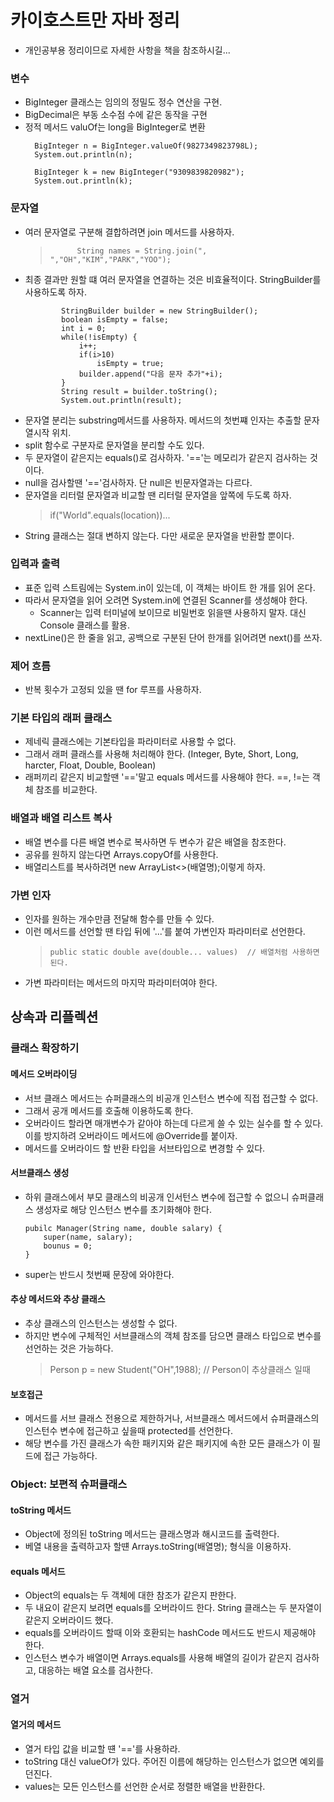 # 카이호스트만 자바 정리
  - 개인공부용 정리이므로 자세한 사항을 책을 참조하시길...
### 변수
  - BigInteger 클래스는 임의의 정밀도 정수 연산을 구현.
  - BigDecimal은 부동 소수점 수에 같은 동작을 구현
  - 정적 메서드 valuOf는 long을 BigInteger로 변환
    >
          BigInteger n = BigInteger.valueOf(9827349823798L);
          System.out.println(n);
  
          BigInteger k = new BigInteger("9309839820982");
          System.out.println(k);

### 문자열
  - 여러 문자열로 구분해 결합하려면 join 메서드를 사용하자.
    >           String names = String.join(", ","OH","KIM","PARK","YOO");
  - 최종 결과만 원할 떄 여러 문자열을 연결하는 것은 비효율적이다. StringBuilder를 사용하도록 하자. 
    >
                StringBuilder builder = new StringBuilder();
                boolean isEmpty = false;
                int i = 0;
                while(!isEmpty) {
                    i++;
                    if(i>10)
                        isEmpty = true;
                    builder.append("다음 문자 추가"+i);
                }
                String result = builder.toString();
                System.out.println(result);
  - 문자열 분리는 substring메서드를 사용하자. 메서드의 첫번쨰 인자는 추출할 문자열시작 위치. 
  - split 함수로 구분자로 문자열을 분리할 수도 있다. 
  - 두 문자열이 같은지는 equals()로 검사하자. '=='는 메모리가 같은지 검사하는 것이다. 
  - null을 검사할땐 '=='검사하자. 단 null은 빈문자열과는 다르다. 
  - 문자열을 리터럴 문자열과 비교할 땐 리터럴 문자열을 앞쪽에 두도록 하자.
    >   if("World".equals(location))...
  - String 클래스는 절대 변하지 않는다. 다만 새로운 문자열을 반환할 뿐이다. 
  
### 입력과 출력
  - 표준 입력 스트림에는 System.in이 있는데, 이 객체는 바이트 한 개를 읽어 온다. 
  - 따라서 문자열을 읽어 오려면 System.in에 연결된 Scanner를 생성해야 한다. 
    - Scanner는 입력 터미널에 보이므로 비밀번호 읽을땐 사용하지 말자. 대신 Console 클래스를 활용. 
  - nextLine()은 한 줄을 읽고, 공백으로 구분된 단어 한개를 읽어려면 next()를 쓰자. 
  
### 제어 흐름
  - 반복 횟수가 고정되 있을 땐 for 루프를 사용하자. 

### 기본 타입의 래퍼 클래스
  - 제네릭 클래스에는 기본타입을 파라미터로 사용할 수 없다. 
  - 그래서 래퍼 클래스를 사용해 처리해야 한다. (Integer, Byte, Short, Long, harcter, Float, Double, Boolean)
  - 래퍼끼리 같은지 비교할땐 '=='말고 equals 메서드를 사용해야 한다. ==, !=는 객체 참조를 비교한다. 

### 배열과 배열 리스트 복사
  - 배열 변수를 다른 배열 변수로 복사하면 두 변수가 같은 배열을 참조한다. 
  - 공유를 원하지 않는다면 Arrays.copyOf를 사용한다. 
  - 배열리스트를 복사하려면 new ArrayList<>(배열명);이렇게 하자. 
   
### 가변 인자
  - 인자를 원하는 개수만큼 전달해 함수를 만들 수 있다. 
  - 이런 메서드를 선언할 땐 타입 뒤에 '...'를 붙여 가변인자 파라미터로 선언한다. 
    >     public static double ave(double... values)  // 배열처럼 사용하면 된다. 
  - 가변 파라미터는 메서드의 마지막 파라미터여야 한다. 
  
## 상속과 리플렉션
### 클래스 확장하기
#### 메서드 오버라이딩
  - 서브 클래스 메서드는 슈퍼클래스의 비공개 인스턴스 변수에 직접 접근할 수 없다.
  - 그래서 공개 메서드를 호출해 이용하도록 한다. 
  - 오버라이드 할라면 매개변수가 같아야 하는데 다르게 쓸 수 있는 실수를 할 수 있다. 이를 방지하려 오버라이드 메서드에 @Override를 붙이자.
  - 메서드를 오버라이드 할 반환 타입을 서브타입으로 변경할 수 있다. 
#### 서브클래스 생성
  - 하위 클래스에서 부모 클래스의 비공개 인서턴스 변수에 접근할 수 없으니 슈퍼클래스 생성자로 해당 인스턴스 변수를 초기화해야 한다.
    >
        pubilc Manager(String name, double salary) {
            super(name, salary);
            bounus = 0;
        }
  - super는 반드시 첫번째 문장에 와야한다.
#### 추상 메서드와 추상 클래스
  - 추상 클래스의 인스턴스는 생성할 수 없다.
  - 하지만 변수에 구체적인 서브클래스의 객체 참조를 담으면 클래스 타입으로 변수를 선언하는 것은 가능하다. 
    >   Person p = new Student("OH",1988); // Person이 추상클래스 일때
#### 보호접근
  - 메서드를 서브 클래스 전용으로 제한하거나, 서브클래스 메서드에서 슈퍼클래스의 인스턴수 변수에 접근하고 싶을때 protected를 선언한다.
  - 해당 변수를 가진 클래스가 속한 패키지와 같은 패키지에 속한 모든 클래스가 이 필드에 접근 가능하다. 
  
### Object: 보편적 슈퍼클래스
#### toString 메서드
  - Object에 정의된 toString 메서드는 클래스명과 해시코드를 출력한다. 
  - 베열 내용을 출력하고자 할떈 Arrays.toString(배열명); 형식을 이용하자. 
#### equals 메서드
  - Object의 equals는 두 객체에 대한 참조가 같은지 판한다.
  - 두 내요이 같은지 보려면 equals를 오버라이드 한다. String 클래스는 두 분자열이 같은지 오버라이드 했다. 
  - equals를 오버라이드 할때 이와 호환되는 hashCode 메서드도 반드시 제공해야 한다. 
  - 인스턴스 변수가 배열이면 Arrays.equals를 사용해 배열의 길이가 같은지 검사하고, 대응하는 배열 요소를 검사한다. 
  
### 열거
#### 열거의 메서드
  - 열거 타입 값을 비교할 떈 '=='를 사용하라. 
  - toString 대신 valueOf가 있다. 주어진 이름에 해당하는 인스턴스가 없으면 예외를 던진다. 
  - values는 모든 인스턴스를 선언한 순서로 정렬한 배열을 반환한다. 
  

